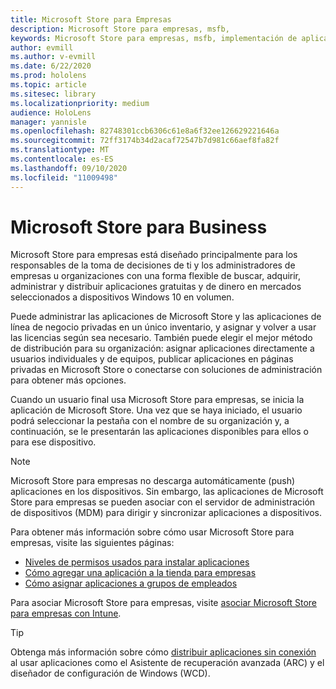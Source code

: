 ```yaml
---
title: Microsoft Store para Empresas
description: Microsoft Store para empresas, msfb,
keywords: Microsoft Store para empresas, msfb, implementación de aplicaciones, tienda
author: evmill
ms.author: v-evmill
ms.date: 6/22/2020
ms.prod: hololens
ms.topic: article
ms.sitesec: library
ms.localizationpriority: medium
audience: HoloLens
manager: yannisle
ms.openlocfilehash: 82748301ccb6306c61e8a6f32ee126629221646a
ms.sourcegitcommit: 72ff3174b34d2acaf72547b7d981c66aef8fa82f
ms.translationtype: MT
ms.contentlocale: es-ES
ms.lasthandoff: 09/10/2020
ms.locfileid: "11009498"
---
```

# Microsoft Store para Business

Microsoft Store para empresas está diseñado principalmente para los responsables de la toma de decisiones de ti y los administradores de empresas u organizaciones con una forma flexible de buscar, adquirir, administrar y distribuir aplicaciones gratuitas y de dinero en mercados seleccionados a dispositivos Windows 10 en volumen. 

Puede administrar las aplicaciones de Microsoft Store y las aplicaciones de línea de negocio privadas en un único inventario, y asignar y volver a usar las licencias según sea necesario. También puede elegir el mejor método de distribución para su organización: asignar aplicaciones directamente a usuarios individuales y de equipos, publicar aplicaciones en páginas privadas en Microsoft Store o conectarse con soluciones de administración para obtener más opciones.

Cuando un usuario final usa Microsoft Store para empresas, se inicia la aplicación de Microsoft Store. Una vez que se haya iniciado, el usuario podrá seleccionar la pestaña con el nombre de su organización y, a continuación, se le presentarán las aplicaciones disponibles para ellos o para ese dispositivo.

> [!Note] 
> Microsoft Store para empresas no descarga automáticamente (push) aplicaciones en los dispositivos. Sin embargo, las aplicaciones de Microsoft Store para empresas se pueden asociar con el servidor de administración de dispositivos (MDM) para dirigir y sincronizar aplicaciones a dispositivos.

Para obtener más información sobre cómo usar Microsoft Store para empresas, visite las siguientes páginas:
* [Niveles de permisos usados para instalar aplicaciones](https://docs.microsoft.com/mem/intune/configuration/device-restrictions-windows-holographic#app-store)
* [Cómo agregar una aplicación a la tienda para empresas](https://docs.microsoft.com/mem/intune/apps/store-apps-windows)
* [Cómo asignar aplicaciones a grupos de empleados](https://docs.microsoft.com/mem/intune/apps/windows-store-for-business)

Para asociar Microsoft Store para empresas, visite [asociar Microsoft Store para empresas con Intune](https://docs.microsoft.com/mem/intune/apps/windows-store-for-business#associate-your-microsoft-store-for-business-account-with-intune).

> [!Tip] 
> Obtenga más información sobre cómo [distribuir aplicaciones sin conexión](https://docs.microsoft.com/microsoft-store/distribute-offline-apps) al usar aplicaciones como el Asistente de recuperación avanzada (ARC) y el diseñador de configuración de Windows (WCD).
